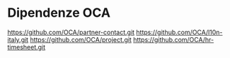 # Dipendenze OCA

https://github.com/OCA/partner-contact.git
https://github.com/OCA/l10n-italy.git
https://github.com/OCA/project.git
https://github.com/OCA/hr-timesheet.git